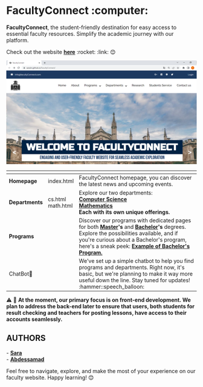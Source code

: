<h1 >FacultyConnect :computer:</h1> 


<p> <b>FacultyConnect</b>, the student-friendly destination for easy access to essential faculty resources. 
Simplify the academic journey with our platform. </p>
<p>  Check out the website <b><a href="https://saraiin.github.io/FacultyConnect/">here</a></b> :rocket: :link: 😊
<center><img src="https://github.com/Saraiin/FacultyConnect/blob/main/images/facultyconnect.png?raw=true"  width="800"/></center>

<table>
<thead> 
<tr> <th></th> <th></th> <th></th> 
</tr></thead>
<tbody>
<tr>
<td> <b>Homepage</b></td>
<td>index.html</td>
<td> FacultyConnect homepage, you can discover the latest news and upcoming events.</td>
</tr>
<tr> 
<td><b> Departments</b> </td>
<td> cs.html <br> math.html
<td>Explore our two departments: <br> <b><a href='https://saraiin.github.io/FacultyConnect/cs.html'> Computer Science</a> <br>
 <b><a href='https://saraiin.github.io/FacultyConnect/math.html'>Mathematics</a></b><br> Each with its own unique offerings.</td>
 </tr>
<tr>
<td><b>Programs</b></td>
<td></td>
<td>  Discover our programs with dedicated pages for both<b> <a href="https://saraiin.github.io/FacultyConnect/master.html">Master</a>'s</b> and <b><a href="https://saraiin.github.io/FacultyConnect/bachelor.html">Bachelor</a>'s</b> degrees. Explore the possibilities available, and if you're curious about a Bachelor's program, here's a sneak peek: <b><a href="https://saraiin.github.io/FacultyConnect/csbachelor.html ">Example  of Bachelor's Program.</a></b></td>
</tr>
<tr>

<td>ChatBot🤖</td>

<td></td>
<td> We've set up a simple chatbot to help you find programs and departments. Right now, it's basic, but we're planning to make it way more useful down the line. Stay tuned for updates! :hammer::speech_balloon:</td>
</tr>
<tr></tr>
</tbody>
</table>


:warning: :construction:
 <b>At the moment, our primary focus is on front-end development. We plan to address the back-end later to ensure that users, both students for result checking and teachers for posting lessons, have access to their accounts seamlessly. </b>

<h2>AUTHORS </h2>
- <strong> <a href="https://github.com/Saraiin"> Sara</a> </strong> <br>
- <strong> <a href="">Abdessamad </a></strong> <br>

<p> Feel free to navigate, explore, and make the most of your experience on our faculty website. Happy learning! 😊 </p>